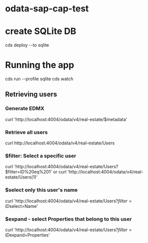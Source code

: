 # odata-sap-cap-test

# create SQLite DB 
cds deploy --to sqlite

# Running the app
cds run --profile sqlite
cds watch

## Retrieving users

### Generate EDMX

curl 'http://localhost:4004/odata/v4/real-estate/$metadata'  

### Retrieve all users
curl http://localhost:4004/odata/v4/real-estate/Users

### $filter: Select a specific user 
curl 'http://localhost:4004/odata/v4/real-estate/Users?$filter=ID%20eq%201'
or 
curl 'http://localhost:4004/odata/v4/real-estate/Users(1)'

### $select only this user's name
curl 'http://localhost:4004/odata/v4/real-estate/Users?$filter=ID%20eq%201&$select=Name'

### $expand - select Properties that belong to this user
curl 'http://localhost:4004/odata/v4/real-estate/Users?$filter=ID%20eq%201&$expand=Properties'
